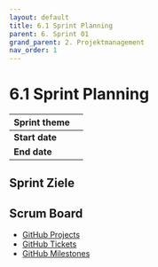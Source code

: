 ```yaml
---
layout: default
title: 6.1 Sprint Planning 
parent: 6. Sprint 01
grand_parent: 2. Projektmanagement
nav_order: 1
---
```


# 6.1 Sprint Planning

| **Sprint theme** |   |
|------------------|---|
| **Start date**   |   |
| **End date**     |   |

## Sprint Ziele

## Scrum Board

- [GitHub Projects](https://github.com/orgs/Cloud-native-engineering/projects/3)
- [GitHub Tickets](https://github.com/Cloud-native-engineering/sem01_aws/issues)
- [GitHub Milestones](https://github.com/Cloud-native-engineering/sem01_aws/milestones)
